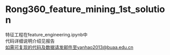 # Rong360_feature_mining_1st_solution

特征工程在feature_engineering.ipynb中  
代码详细说明介绍见报告  
如需可复现的代码及数据请发邮件至yanhao2013@buaa.edu.cn  

